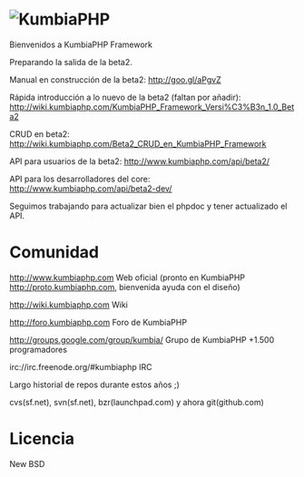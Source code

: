 ![KumbiaPHP](http://proto.kumbiaphp.com/img/kumbiaphp.png)
===
Bienvenidos a KumbiaPHP Framework 

Preparando la salida de la beta2.

Manual en construcción de la beta2: http://goo.gl/aPgvZ

Rápida introducción a lo nuevo de la beta2 (faltan por añadir): http://wiki.kumbiaphp.com/KumbiaPHP_Framework_Versi%C3%B3n_1.0_Beta2

CRUD en beta2: http://wiki.kumbiaphp.com/Beta2_CRUD_en_KumbiaPHP_Framework

API para usuarios de la beta2: http://www.kumbiaphp.com/api/beta2/

API para los desarrolladores del core: http://www.kumbiaphp.com/api/beta2-dev/

Seguimos trabajando para actualizar bien el phpdoc y tener actualizado el API.


Comunidad
===
http://www.kumbiaphp.com  Web oficial  (pronto en KumbiaPHP http://proto.kumbiaphp.com, bienvenida ayuda con el diseño)

http://wiki.kumbiaphp.com Wiki

http://foro.kumbiaphp.com Foro de KumbiaPHP

http://groups.google.com/group/kumbia/   Grupo de KumbiaPHP +1.500 programadores

irc://irc.freenode.org/#kumbiaphp  IRC

Largo historial de repos durante estos años ;)

cvs(sf.net), svn(sf.net), bzr(launchpad.com) y ahora git(github.com)

Licencia
===
New BSD
